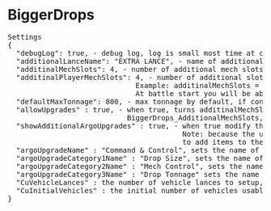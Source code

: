 # BiggerDrops
<pre>
Settings 
{
  "debugLog": true, - debug log, log is small most time at contract init, no performance impact, assumed to be true by default
  "additionalLanceName": "EXTRA LANCE", - name of additional lance at drop UI, for localization compatibility in future 
  "additinalMechSlots": 4, - number of additional mech slots, if grater than 4 assumed to be 4
  "additinalPlayerMechSlots": 4, - number of additional slots for direct player control, can't be grater than additinalMechSlots.
                              Example: additinalMechSlots = 3, additinalPlayerMechSlots = 1. You will get 3 available slots at drop UI. 
                              At battle start you will be able to control 5 meches (4+1) directly (5 portraits) and additional employer's lance friendly AI controlled with 2 meches.
  "defaultMaxTonnage": 800, - max tonnage by default, if contract not overriding it.
  "allowUpgrades" : true, - when true, turns additinalMechSlots, additinalPlayerMechSlots & defaultMaxTonnage into default values and allows argo upgrades or events to modify these values by accessing 
							BiggerDrops_AdditionalMechSlots, BiggerDrops_AdditionalPlayerMechSlots, BiggerDrops_MaxTonnage, BiggerDrops_CuVehicleCount stats in the simGame's statcollection
  "showAdditionalArgoUpgrades" : true, - when true modify the argo upgrade screen to show an additional row of upgrades.
										 Note: because the upgrade category is currently controlled by an enum, existing values of POWER_SYSTEM, STRUCTURE & DRIVE_SYSTEM are reused for the 1st, second and 3rd categories within the new row.
										 to add items to these categories, the upgrade location must be set to UNKNOWN.
  "argoUpgradeName" : "Command & Control", sets the name of the new row of upgrades on the argo upgrade screen if enabled
  "argoUpgradeCategory1Name" : "Drop Size", sets the name of the first new upgrade category on upgrades on the argo upgrade screen if enabled
  "argoUpgradeCategory2Name" : "Mech Control", sets the name of the second new upgrade category on upgrades on the argo upgrade screen if enabled
  "argoUpgradeCategory3Name" : "Drop Tonnage" sets the name of the third new upgrade category on upgrades on the argo upgrade screen if enabled
  "CuVehicleLances" : the number of vehicle lances to setup, max 2 -- Requires CustomUnits
  "CuInitialVehicles" : the initial number of vehicles usable to the player, max 8 -- Requires CustomUnits
}
</pre>